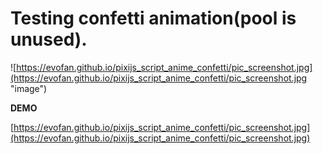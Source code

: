 # Testing confetti animation(pool is unused).

![https://evofan.github.io/pixijs_script_anime_confetti/pic_screenshot.jpg](https://evofan.github.io/pixijs_script_anime_confetti/pic_screenshot.jpg "image")  

**DEMO**  

[https://evofan.github.io/pixijs_script_anime_confetti/pic_screenshot.jpg](https://evofan.github.io/pixijs_script_anime_confetti/pic_screenshot.jpg)  